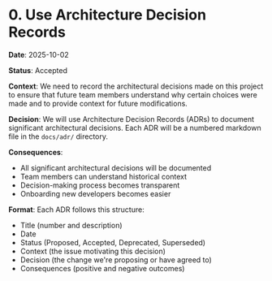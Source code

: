 # 0. Use Architecture Decision Records

**Date**: 2025-10-02

**Status**: Accepted

**Context**: We need to record the architectural decisions made on this project to ensure that future team members understand why certain choices were made and to provide context for future modifications.

**Decision**: We will use Architecture Decision Records (ADRs) to document significant architectural decisions. Each ADR will be a numbered markdown file in the `docs/adr/` directory.

**Consequences**:
- All significant architectural decisions will be documented
- Team members can understand historical context
- Decision-making process becomes transparent
- Onboarding new developers becomes easier

**Format**: Each ADR follows this structure:
- Title (number and description)
- Date
- Status (Proposed, Accepted, Deprecated, Superseded)
- Context (the issue motivating this decision)
- Decision (the change we're proposing or have agreed to)
- Consequences (positive and negative outcomes)
